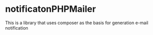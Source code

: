 # notificatonPHPMailer
This is a library that uses composer as the basis for generation e-mail notification
